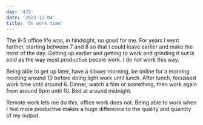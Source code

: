 ```yaml
---
day: '475'
date: '2023-12-04'
title: 'On work time'
---
```


The 9-5 office life was, in hindsight, no good for me. For years I went further, starting between 7 and 8 so that I could leave earlier and make the most of the day. Getting up earlier and getting to work and grinding it out is sold as the way most productive people work. I do not work this way.

Being able to get up later, have a slower morning, be online for a morning meeting around 10 before doing light work until lunch. After lunch, focussed work time until around 6. Dinner, watch a film or something, then work again from around 8pm until 10. Bed at around midnight.

Remote work lets me do this, office work does not. Being able to work when I feel more productive makes a huge difference to the quality and quantity of my output.
